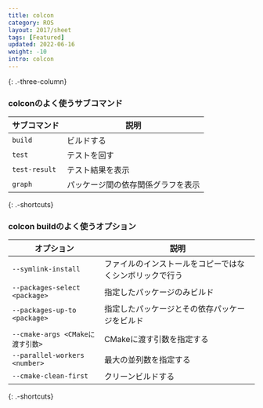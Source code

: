 ```yaml
---
title: colcon
category: ROS
layout: 2017/sheet
tags: [Featured]
updated: 2022-06-16
weight: -10
intro: colcon
---
```


{: .-three-column}

### colconのよく使うサブコマンド


| サブコマンド        | 説明                |
|---------------|-------------------|
| `build`       | ビルドする             |
| `test`        | テストを回す            |
| `test-result` | テスト結果を表示          |
| `graph`       | パッケージ間の依存関係グラフを表示 |
{: .-shortcuts}

### colcon buildのよく使うオプション

| オプション                         | 説明                           |
|-------------------------------|------------------------------|
| `--symlink-install`           | ファイルのインストールをコピーではなくシンボリックで行う |
| `--packages-select <package>` | 指定したパッケージのみビルド               |
| `--packages-up-to <package>`  | 指定したパッケージとその依存パッケージをビルド      |
| `--cmake-args <CMakeに渡す引数>`   | CMakeに渡す引数を指定する              |
| `--parallel-workers <number>` | 最大の並列数を指定する                  |
| `--cmake-clean-first`         | クリーンビルドする                    |
{: .-shortcuts}


